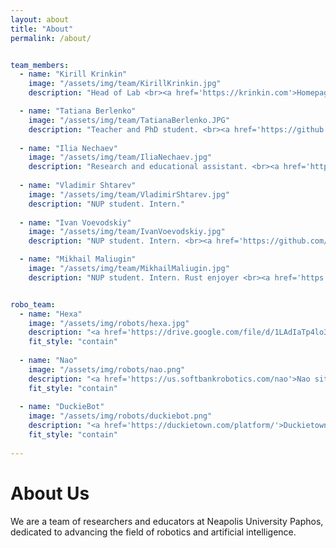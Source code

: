 ```yaml
---
layout: about
title: "About"
permalink: /about/


team_members:
  - name: "Kirill Krinkin"
    image: "/assets/img/team/KirillKrinkin.jpg" 
    description: "Head of Lab <br><a href='https://krinkin.com'>Homepage</a>"

  - name: "Tatiana Berlenko"
    image: "/assets/img/team/TatianaBerlenko.JPG"
    description: "Teacher and PhD student. <br><a href='https://github.com/TatyanaBerlenko'>GitHub</a>"
    
  - name: "Ilia Nechaev"
    image: "/assets/img/team/IliaNechaev.jpg"
    description: "Research and educational assistant. <br><a href='https://info.spgc.dev'>Homepage</a>"
    
  - name: "Vladimir Shtarev"
    image: "/assets/img/team/VladimirShtarev.jpg"
    description: "NUP student. Intern."
       
  - name: "Ivan Voevodskiy"
    image: "/assets/img/team/IvanVoevodskiy.jpg"
    description: "NUP student. Intern. <br><a href='https://github.com/Liberalizm'>GitHub</a>"

  - name: "Mikhail Maliugin"
    image: "/assets/img/team/MikhailMaliugin.jpg"
    description: "NUP student. Intern. Rust enjoyer <br><a href='https://github.com/miko089'>GitHub</a>"


robo_team:
  - name: "Hexa"
    image: "/assets/img/robots/hexa.jpg" 
    description: "<a href='https://drive.google.com/file/d/1LAdIaTp4lo3-y2AYvNmJ0rKLRDqJm5Ft/view?usp=sharing'>Hexa user manual</a>"
    fit_style: "contain"
    
  - name: "Nao"
    image: "/assets/img/robots/nao.png"
    description: "<a href='https://us.softbankrobotics.com/nao'>Nao site</a>"
    fit_style: "contain"
    
  - name: "DuckieBot"
    image: "/assets/img/robots/duckiebot.png"
    description: "<a href='https://duckietown.com/platform/'>Duckietown site</a>"
    fit_style: "contain"
  
---
```


# About Us

We are a team of researchers and educators at Neapolis University Paphos, dedicated to advancing the field of robotics and artificial intelligence. 
